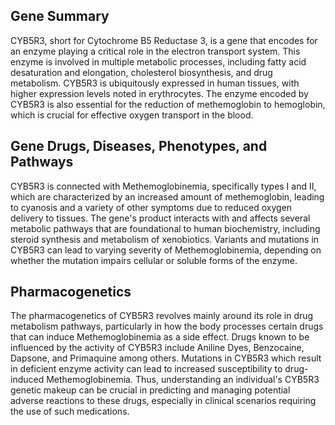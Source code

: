 ## Gene Summary
CYB5R3, short for Cytochrome B5 Reductase 3, is a gene that encodes for an enzyme playing a critical role in the electron transport system. This enzyme is involved in multiple metabolic processes, including fatty acid desaturation and elongation, cholesterol biosynthesis, and drug metabolism. CYB5R3 is ubiquitously expressed in human tissues, with higher expression levels noted in erythrocytes. The enzyme encoded by CYB5R3 is also essential for the reduction of methemoglobin to hemoglobin, which is crucial for effective oxygen transport in the blood.

## Gene Drugs, Diseases, Phenotypes, and Pathways
CYB5R3 is connected with Methemoglobinemia, specifically types I and II, which are characterized by an increased amount of methemoglobin, leading to cyanosis and a variety of other symptoms due to reduced oxygen delivery to tissues. The gene's product interacts with and affects several metabolic pathways that are foundational to human biochemistry, including steroid synthesis and metabolism of xenobiotics. Variants and mutations in CYB5R3 can lead to varying severity of Methemoglobinemia, depending on whether the mutation impairs cellular or soluble forms of the enzyme.

## Pharmacogenetics
The pharmacogenetics of CYB5R3 revolves mainly around its role in drug metabolism pathways, particularly in how the body processes certain drugs that can induce Methemoglobinemia as a side effect. Drugs known to be influenced by the activity of CYB5R3 include Aniline Dyes, Benzocaine, Dapsone, and Primaquine among others. Mutations in CYB5R3 which result in deficient enzyme activity can lead to increased susceptibility to drug-induced Methemoglobinemia. Thus, understanding an individual's CYB5R3 genetic makeup can be crucial in predicting and managing potential adverse reactions to these drugs, especially in clinical scenarios requiring the use of such medications.